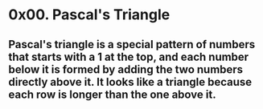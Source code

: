 # 0x00. Pascal's Triangle

## Pascal's triangle is a special pattern of numbers that starts with a 1 at the top, and each number below it is formed by adding the two numbers directly above it. It looks like a triangle because each row is longer than the one above it.
